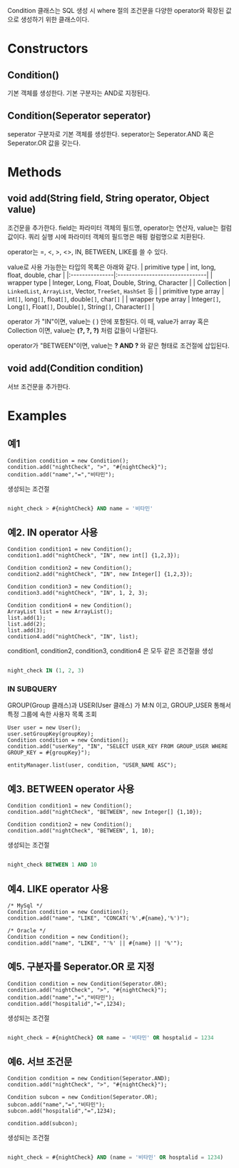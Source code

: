Condition 클래스는 SQL 생성 시 where 절의 조건문을 다양한 operator와 확장된 값으로 생성하기 위한 클래스이다.

# Constructors #

## Condition() ##
기본 객체를 생성한다. 기본 구분자는 AND로 지정된다.

## Condition(Seperator seperator) ##
seperator 구분자로 기본 객체를 생성한다. seperator는 Seperator.AND 혹은 Seperator.OR 값을 갖는다.

# Methods #

## void add(String field, String operator, Object value) ##
조건문을 추가한다. field는 파라미터 객체의 필드명, operator는 연산자, value는 컬럼값이다. 쿼리 실행 시에 파라미터 객체의 필드명은 매핑 컬럼명으로 치환된다.

operator는 =, <, >, <>, IN, BETWEEN, LIKE를 쓸 수 있다.

value로 사용 가능한는 타입의 목록은 아래와 같다.
| primitive type | int, long, float, double, char |
|:---------------|:-------------------------------|
| wrapper type   | Integer, Long, Float, Double, String, Character |
| Collection     | `LinkedList`, `ArrayList`, Vector, `TreeSet`, `HashSet` 등 |
| primitive type array | int`[]`, long`[]`, float`[]`, double`[]`, char`[]` |
| wrapper type array | Integer`[]`, Long`[]`, Float`[]`, Double`[]`, String`[]`, Character`[]` |

operator 가 "IN"이면, value는 ( ) 안에 포함된다. 이 때, value가 array 혹은 Collection 이면, value는 **(?, ?, ?)** 처럼 값들이 나열된다.

operator가 "BETWEEN"이면, value는 **? AND ?** 와 같은 형태로 조건절에 삽입된다.

## void add(Condition condition) ##

서브 조건문을 추가한다.


# Examples #

## 예1 ##
```
Condition condition = new Condition();
condition.add("nightCheck", ">", "#{nightCheck}");
condition.add("name","=","비타민");
```
생성되는 조건절
```sql

night_check > #{nightCheck} AND name = '비타민'
```

## 예2. IN operator 사용 ##
```
Condition condition1 = new Condition();
condition1.add("nightCheck", "IN", new int[] {1,2,3});

Condition condition2 = new Condition();
condition2.add("nightCheck", "IN", new Integer[] {1,2,3});

Condition condition3 = new Condition();
condition3.add("nightCheck", "IN", 1, 2, 3);

Condition condition4 = new Condition();
ArrayList list = new ArrayList();
list.add(1);
list.add(2);
list.add(3);
condition4.add("nightCheck", "IN", list);
```
condition1, condition2, condition3, condition4 은 모두 같은 조건절을 생성
```sql

night_check IN (1, 2, 3)
```

### IN SUBQUERY ###
GROUP(Group 클래스)과 USER(User 클래스) 가 M:N 이고, GROUP\_USER 통해서 특정 그룹에 속한 사용자 목록 조회

```
User user = new User(); 
user.setGroupKey(groupKey); 
Condition condition = new Condition(); 
condition.add("userKey", "IN", "SELECT USER_KEY FROM GROUP_USER WHERE GROUP_KEY = #{groupKey}");

entityManager.list(user, condition, "USER_NAME ASC"); 
```

## 예3. BETWEEN operator 사용 ##
```
Condition condition1 = new Condition();
condition.add("nightCheck", "BETWEEN", new Integer[] {1,10});

Condition condition2 = new Condition();
condition.add("nightCheck", "BETWEEN", 1, 10);
```
생성되는 조건절
```sql

night_check BETWEEN 1 AND 10
```

## 예4. LIKE operator 사용 ##
```
/* MySql */
Condition condition = new Condition();
condition.add("name", "LIKE", "CONCAT('%',#{name},'%')");

/* Oracle */
Condition condition = new Condition();
condition.add("name", "LIKE", "'%' || #{name} || '%'");
```

## 예5. 구분자를 Seperator.OR 로 지정 ##
```
Condition condition = new Condition(Seperator.OR);
condition.add("nightCheck", ">", "#{nightCheck}");
condition.add("name","=","비타민");
condition.add("hospitalid","=",1234);
```
생성되는 조건절
```sql

night_check = #{nightCheck} OR name = '비타민' OR hosptalid = 1234
```

## 예6. 서브 조건문 ##
```
Condition condition = new Condition(Seperator.AND);
condition.add("nightCheck", ">", "#{nightCheck}");

Condition subcon = new Condition(Seperator.OR);
subcon.add("name","=","비타민");
subcon.add("hospitalid","=",1234);

condition.add(subcon); 
```

생성되는 조건절
```sql

night_check = #{nightCheck} AND (name = '비타민' OR hosptalid = 1234)
```